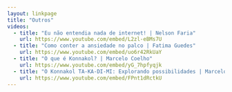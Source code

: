 ```yaml
---
layout: linkpage
title: "Outros"
videos:
  - title: "Eu não entendia nada de internet! | Nelson Faria"
    url: https://www.youtube.com/embed/L2zl-eBMs7U
  - title: "Como conter a ansiedade no palco | Fatima Guedes"
    url: https://www.youtube.com/embed/uo6r42RkUaY
  - title: "O que é Konnakol? | Marcelo Coelho"
    url: https://www.youtube.com/embed/yG_7hpfyqjk
  - title: "O Konnakol TA-KA-DI-MI: Explorando possibilidades | Marcelo Coelho"
    url: https://www.youtube.com/embed/FPnt1dRctkU
---
```

